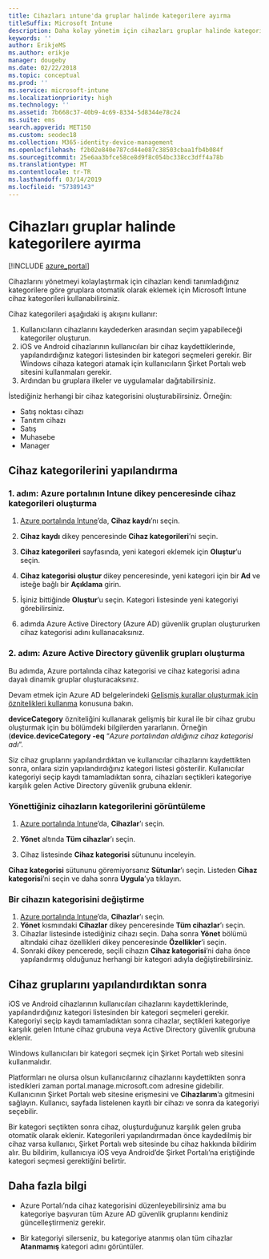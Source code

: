 ```yaml
---
title: Cihazları ıntune'da gruplar halinde kategorilere ayırma
titleSuffix: Microsoft Intune
description: Daha kolay yönetim için cihazları gruplar halinde kategorilere ayırmayı öğrenin.
keywords: ''
author: ErikjeMS
ms.author: erikje
manager: dougeby
ms.date: 02/22/2018
ms.topic: conceptual
ms.prod: ''
ms.service: microsoft-intune
ms.localizationpriority: high
ms.technology: ''
ms.assetid: 7b668c37-40b9-4c69-8334-5d8344e78c24
ms.suite: ems
search.appverid: MET150
ms.custom: seodec18
ms.collection: M365-identity-device-management
ms.openlocfilehash: f2b02e840e787cd44e087c38503cbaa1fb4b084f
ms.sourcegitcommit: 25e6aa3bfce58ce8d9f8c054bc338cc3dff4a78b
ms.translationtype: MT
ms.contentlocale: tr-TR
ms.lasthandoff: 03/14/2019
ms.locfileid: "57389143"
---
```

# <a name="categorize-devices-into-groups"></a>Cihazları gruplar halinde kategorilere ayırma

[!INCLUDE [azure_portal](./includes/azure_portal.md)]

Cihazlarını yönetmeyi kolaylaştırmak için cihazları kendi tanımladığınız kategorilere göre gruplara otomatik olarak eklemek için Microsoft Intune cihaz kategorileri kullanabilirsiniz.

Cihaz kategorileri aşağıdaki iş akışını kullanır:
1. Kullanıcıların cihazlarını kaydederken arasından seçim yapabileceği kategoriler oluşturun.
2. iOS ve Android cihazlarının kullanıcıları bir cihaz kaydettiklerinde, yapılandırdığınız kategori listesinden bir kategori seçmeleri gerekir. Bir Windows cihaza kategori atamak için kullanıcıların Şirket Portalı web sitesini kullanmaları gerekir.
3. Ardından bu gruplara ilkeler ve uygulamalar dağıtabilirsiniz.

İstediğiniz herhangi bir cihaz kategorisini oluşturabilirsiniz. Örneğin:
- Satış noktası cihazı
- Tanıtım cihazı
- Satış
- Muhasebe
- Manager

## <a name="how-to-configure-device-categories"></a>Cihaz kategorilerini yapılandırma

### <a name="step-1-create-device-categories-on-the-intune-blade-of-the-azure-portal"></a>1. adım: Azure portalının Intune dikey penceresinde cihaz kategorileri oluşturma
1. [Azure portalında Intune](https://aka.ms/intuneportal)’da, **Cihaz kaydı**’nı seçin.
2. **Cihaz kaydı** dikey penceresinde **Cihaz kategorileri**’ni seçin.
3. **Cihaz kategorileri** sayfasında, yeni kategori eklemek için **Oluştur**’u seçin.
4. **Cihaz kategorisi oluştur** dikey penceresinde, yeni kategori için bir **Ad** ve isteğe bağlı bir **Açıklama** girin.
5. İşiniz bittiğinde **Oluştur**’u seçin. Kategori listesinde yeni kategoriyi görebilirsiniz.

2. adımda Azure Active Directory (Azure AD) güvenlik grupları oluştururken cihaz kategorisi adını kullanacaksınız.

### <a name="step-2-create-azure-active-directory-security-groups"></a>2. adım: Azure Active Directory güvenlik grupları oluşturma
Bu adımda, Azure portalında cihaz kategorisi ve cihaz kategorisi adına dayalı dinamik gruplar oluşturacaksınız.

Devam etmek için Azure AD belgelerindeki [Gelişmiş kurallar oluşturmak için öznitelikleri kullanma](https://azure.microsoft.com/documentation/articles/active-directory-accessmanagement-groups-with-advanced-rules/#using-attributes-to-create-rules-for-device-objects) konusuna bakın.

**deviceCategory** özniteliğini kullanarak gelişmiş bir kural ile bir cihaz grubu oluşturmak için bu bölümdeki bilgilerden yararlanın. Örneğin (**device.deviceCategory -eq** “*Azure portalından aldığınız cihaz kategorisi adı*”.

Siz cihaz gruplarını yapılandırdıktan ve kullanıcılar cihazlarını kaydettikten sonra, onlara sizin yapılandırdığınız kategori listesi gösterilir. Kullanıcılar kategoriyi seçip kaydı tamamladıktan sonra, cihazları seçtikleri kategoriye karşılık gelen Active Directory güvenlik grubuna eklenir.

### <a name="view-the-categories-of-devices-that-you-manage"></a>Yönettiğiniz cihazların kategorilerini görüntüleme

1.  [Azure portalında Intune](https://aka.ms/intuneportal)’da, **Cihazlar**’ı seçin.

2.  **Yönet** altında **Tüm cihazlar**’ı seçin.

3.  Cihaz listesinde **Cihaz kategorisi** sütununu inceleyin.

**Cihaz kategorisi** sütununu göremiyorsanız **Sütunlar**’ı seçin. Listeden **Cihaz kategorisi**’ni seçin ve daha sonra **Uygula**’ya tıklayın.

### <a name="change-the-category-of-a-device"></a>Bir cihazın kategorisini değiştirme

1. [Azure portalında Intune](https://aka.ms/intuneportal)’da, **Cihazlar**’ı seçin.
2. **Yönet** kısmındaki **Cihazlar** dikey penceresinde **Tüm cihazlar**’ı seçin.
3. Cihazlar listesinde istediğiniz cihazı seçin. Daha sonra **Yönet** bölümü altındaki cihaz özellikleri dikey penceresinde **Özellikler**’i seçin.
4. Sonraki dikey pencerede, seçili cihazın **Cihaz kategorisi**’ni daha önce yapılandırmış olduğunuz herhangi bir kategori adıyla değiştirebilirsiniz.

## <a name="after-you-configure-device-groups"></a>Cihaz gruplarını yapılandırdıktan sonra

iOS ve Android cihazlarının kullanıcıları cihazlarını kaydettiklerinde, yapılandırdığınız kategori listesinden bir kategori seçmeleri gerekir. Kategoriyi seçip kaydı tamamladıktan sonra cihazlar, seçtikleri kategoriye karşılık gelen Intune cihaz grubuna veya Active Directory güvenlik grubuna eklenir.

Windows kullanıcıları bir kategori seçmek için Şirket Portalı web sitesini kullanmalıdır.

Platformları ne olursa olsun kullanıcılarınız cihazlarını kaydettikten sonra istedikleri zaman portal.manage.microsoft.com adresine gidebilir. Kullanıcının Şirket Portalı web sitesine erişmesini ve **Cihazlarım**’a gitmesini sağlayın. Kullanıcı, sayfada listelenen kayıtlı bir cihazı ve sonra da kategoriyi seçebilir.

Bir kategori seçtikten sonra cihaz, oluşturduğunuz karşılık gelen gruba otomatik olarak eklenir. Kategorileri yapılandırmadan önce kaydedilmiş bir cihaz varsa kullanıcı, Şirket Portalı web sitesinde bu cihaz hakkında bildirim alır. Bu bildirim, kullanıcıya iOS veya Android’de Şirket Portalı’na eriştiğinde kategori seçmesi gerektiğini belirtir.

## <a name="further-information"></a>Daha fazla bilgi
- Azure Portalı’nda cihaz kategorisini düzenleyebilirsiniz ama bu kategoriye başvuran tüm Azure AD güvenlik gruplarını kendiniz güncelleştirmeniz gerekir.

- Bir kategoriyi silerseniz, bu kategoriye atanmış olan tüm cihazlar **Atanmamış** kategori adını görüntüler.
